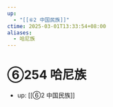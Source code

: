 ```yaml
---
up:
  - "[[⑥2 中国民族]]"
ctime: 2025-03-01T13:33:54+08:00
aliases:
  - 哈尼族
---
```


# ⑥254 哈尼族

- up: [[⑥2 中国民族]]
